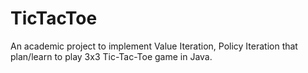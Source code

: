 # TicTacToe
An academic project to implement Value Iteration, Policy Iteration that plan/learn to play 3x3 Tic-Tac-Toe game in Java.
